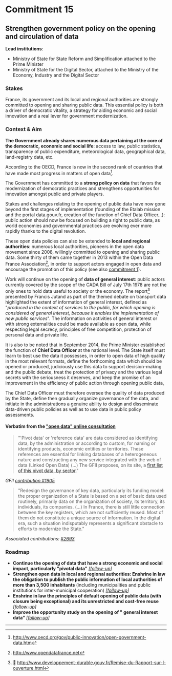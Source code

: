 # Commitment 15

## Strengthen government policy on the opening and circulation of data

**Lead institutions**:
- Ministry of State for State Reform and Simplification attached to the Prime Minister
- Ministry of State for the Digital Sector, attached to the Ministry of the Economy, Industry and the Digital Sector

### Stakes

France, its government and its local and regional authorities are strongly committed to opening and sharing public data. This essential policy is both a driver of democratic vitality, a strategy for aiding economic and social innovation and a real lever for government modernization.

### Context & Aim

**The Government already shares numerous data pertaining at the core of the democratic, economic and social life**: access to law, public statistics, transparency of public expenditure, meteorological data, geographical data, land-registry data, etc.

According to the OECD, France is now in the second rank of countries that have made most progress in matters of open data[^1].

The Government has committed to a **strong policy on data** that favors the modernization of democratic practices and strengthens opportunities for innovation amongst public and private players.

Stakes and challenges relating to the opening of public data have now gone beyond the first stages of implementation (founding of the Etalab mission and the portal data.gouv.fr, creation of the function of Chief Data Officer...): public action should now be focused on building a right to public data, as world economies and governmental practices are evolving ever more rapidly thanks to the digital revolution.

These open data policies can also be extended to **local and regional authorities**: numerous local authorities, pioneers in the open data movement since 2008, willingly committed to opening and sharing public data. Some thirty of them came together in 2013 within the Open Data France Association[^2], in order to support actors engaged in open data and encourage the promotion of this policy  (see also [commitment 1](en/ensure-accountability/public-expenditures-and-accounts-transparency/commitment-1.md)).

Work will continue on the opening of **data of general interest**: public actors currently covered by the scope of the CADA Bill of July 17th 1978 are not the only ones to hold data useful to society or the economy. The report[^3] presented by Francis Jutand as part of the themed debate on transport data highlighted the extent of information of general interest, defined as "_produced in the context of services to the public, for which opening is considered of general interest, because it enables the implementation of new public services_". The information on activities of general interest or with strong externalities could be made available as open data, while respecting legal secrecy, principles of free competition, protection of personal data and private life.

It is also to be noted that in September 2014, the Prime Minister established the function of **Chief Data Officer** at the national level. The State itself must learn to best use the data it possesses, in order to open data of high quality in the most relevant formats, define the forthcoming data which should be opened or produced, judiciously use this data to support decision-making and the public debate, treat the protection of privacy and the various legal secrets with the seriousness it deserves, and keep the promise of an improvement in the efficiency of public action through opening public data,

The Chief Data Officer must therefore oversee the quality of data produced by the State, define then gradually organize governance of the data, and initiate in the administrations a genuine ability to design and disseminate data-driven public policies as well as to use data in public policy assessments.

#### Verbatim from the ["open data" online consultation](http://contribuez.cnnumerique.fr/debat/open-gov-comment-faire-progresser-la-transparence-de-l%E2%80%99action-publique-et-la-participation)

> "'Pivot data' or 'reference data' are data considered as identifying data, by the administration or according to custom, for naming or identifying products, economic entities or territories. These references are essential for linking databases of a heterogeneous nature and constructing any new service integrated with the web of data (Linked Open Data) (…) The GFII proposes, on its site, a [first list of this pivot data, by sector](http://www.gfii.fr/uploads/docs/GFII_Donneespivots.pdf)."

_GFII [contribution #1905](http://contribuez.cnnumerique.fr/debat/114/avis/1905)_

> "Redesign the governance of key data, particularly its funding model: the proper organization of a State is based on a set of basic data used routinely, primarily data on the organization of society, its territory, its individuals, its companies. (…) In France, there is still little connection between the key registers, which are not sufficiently reused. Most of them do not constitute a unique source of information. In the digital era, such a situation indisputably represents a significant obstacle to efforts to modernize the State."

_Associated contributions: [#2693](http://contribuez.cnnumerique.fr/debat/114/avis/2693)_

### Roadmap

- **Continue the opening of data that have a strong economic and social impact, particularly "pivotal data"**
  _[[follow-up](https://git.framasoft.org/etalab/suivi/issues/162)]_
- **Strengthen open data in local and regional authorities: Enshrine in law the obligation to publish the public information of local authorities of more than 3,500 inhabitants** (including municipalities and public institutions for inter-municipal cooperation)
  _[[follow-up](https://git.framasoft.org/etalab/suivi/issues/163)]_
- **Enshrine in law the principles of default opening of public data (with closure being exceptional) and its unrestricted and cost-free reuse**
  _[[follow-up](https://git.framasoft.org/etalab/suivi/issues/164)]_
- **Improve the opportunity study on the opening of " general interest data”**
  _[[follow-up](https://git.framasoft.org/etalab/suivi/issues/165)]_

----

[^1]: http://www.oecd.org/gov/public-innovation/open-government-data.htm

[^2]: http://www.opendatafrance.net

[^3]: http://www.developpement-durable.gouv.fr/Remise-du-Rapport-sur-l-ouverture.html
